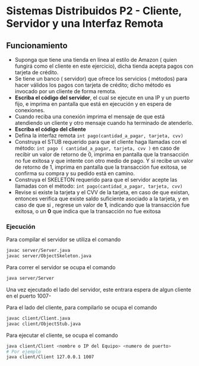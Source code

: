 # Sistemas Distribuidos P2 - Cliente, Servidor y una Interfaz Remota

## Funcionamiento
- Suponga que tiene una tienda en línea al estilo de Amazon ( quien fungirá como el cliente en este ejercicio), dicha tienda acepta pagos con tarjeta de crédito.
- Se tiene un banco ( servidor) que ofrece los servicios ( métodos) para hacer válidos los pagos con tarjeta de crédito; dicho método es invocado por un cliente de forma remota.
- **Escriba el código del servidor**, el cual se ejecute en una IP y un puerto fijo, e imprima en pantalla que está en ejecución y en espera de conexiones.
- Cuando reciba una conexión imprima el mensaje de que está atendiendo un cliente y otro mensaje cuando ha terminado de atenderlo.
- **Escriba el código del cliente**
- Defina la interfaz remota `int pago(cantidad_a_pagar, tarjeta, cvv)`
- Construya el STUB requerido para que el cliente haga llamadas con el método:
`int pago ( cantidad_a_pagar, tarjeta, cvv )`
en caso de recibir un valor de retorno de 0, imprima en pantalla que la transacción no fue exitosa y que intente con otro medio de pago. Y si recibe un valor de retorno de 1, imprima en pantalla que la transacción fue exitosa, se confirma su compra y su pedido está en camino.
- Construya el SKELETON requerido para que el servidor acepte las llamadas con el método: `int pago(cantidad_a_pagar, tarjeta, cvv)`
- Revise si existe la tarjeta y el CVV de la tarjeta, en caso de que existan, entonces verifica que existe saldo suficiente asociado a la tarjeta, y en caso de que si , regrese un valor de **1**, indicando que la transacción fue exitosa, o un **0** que indica que la transacción no fue exitosa

### Ejecución 
Para compilar el servidor se utiliza el comando
```sh
javac server/Server.java
javac server/ObjectSkeleton.java
```
Para correr el servidor se ocupa el comando
```sh
java server/Server
```
Una vez ejecutado el lado del servidor, este entrara espera de algun cliente en el puerto 1007-

Para el lado del cliente, para compilarlo se ocupa el comando
```sh
javac client/Client.java
javac client/ObjectStub.java
```
Para ejecutar el cliente, se ocupa el comando
```sh
java client/Client <nombre o IP del Equipo> <numero de puerto>
# Por ejemplo
java client/Client 127.0.0.1 1007
```
